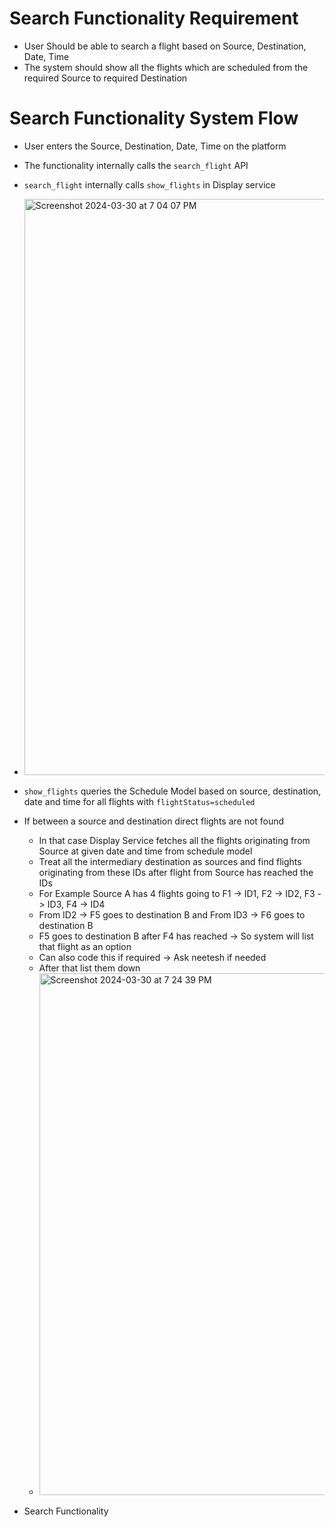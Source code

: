 # Search Functionality Requirement
- User Should be able to search a flight based on Source, Destination, Date, Time
- The system should show all the flights which are scheduled from the required Source to required Destination


# Search Functionality System Flow
- User enters the Source, Destination, Date, Time on the platform
- The functionality internally calls the `search_flight` API
- `search_flight` internally calls `show_flights` in Display service
- <img width="922" alt="Screenshot 2024-03-30 at 7 04 07 PM" src="https://github.com/saurabhMayank/FlightReservation/assets/82028762/5bce7488-e20e-4502-bf4a-456482d8a353">
- `show_flights` queries the Schedule Model based on source, destination, date and time for all flights with `flightStatus=scheduled`
- If between a source and destination direct flights are not found
  - In that case Display Service fetches all the flights originating from Source at given date and time from schedule model
  - Treat all the intermediary destination as sources and find flights originating from these IDs after flight from Source has reached the IDs
  - For Example Source A has 4 flights going to F1 -> ID1, F2 -> ID2, F3 -> ID3, F4 -> ID4
  - From ID2 -> F5 goes to destination B and From ID3 -> F6 goes to destination B
  - F5 goes to destination B after F4 has reached -> So system will list that flight as an option
  - Can also code this if required -> Ask neetesh if needed
  - After that list them down
  - <img width="835" alt="Screenshot 2024-03-30 at 7 24 39 PM" src="https://github.com/saurabhMayank/FlightReservation/assets/82028762/e1e62095-570a-409a-b100-b8eb77a49cef">

- Search Functionality 

  


